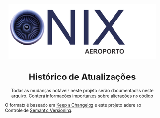 <div id="top" align="center">
  <a href="https://onix.app.br">
    <img src="./images/onix.png"  height="180">
  </a>

  <h1><strong>Histórico de Atualizações</strong></h1>
  <p>Todas as mudanças notáveis neste projeto serão documentadas neste arquivo. Conterá informações importantes sobre alterações no código</p>
</div>

<!-- Conteudo aqui -->

O formato é baseado em [Keep a Changelog](http://keepachangelog.com/) e este projeto adere ao Controle de [Semantic Versioning](http://semver.org/).
